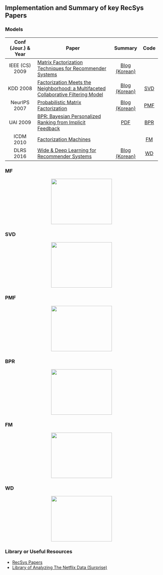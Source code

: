 ## Implementation and Summary of key RecSys Papers


### Models

| Conf (Jour.) & Year | Paper | Summary | Code |
| :---: | --- | :---: | :---: |
| IEEE (CS) 2009 | [Matrix Factorization Techniques for Recommender Systems](https://datajobs.com/data-science-repo/Recommender-Systems-[Netflix].pdf) | [Blog (Korean)](https://sukwonyun.github.io/%EC%B6%94%EC%B2%9C%EC%8B%9C%EC%8A%A4%ED%85%9C/Netflix/) | []()
| KDD 2008 | [Factorization Meets the Neighborhood: a Multifaceted Collaborative Filtering Model](https://dl.acm.org/doi/pdf/10.1145/1401890.1401944) | [Blog (Korean)](https://sukwonyun.github.io/recommendersystem/Neflix2/) | [SVD](https://github.com/SukwonYun/RecSys-Papers/tree/master/SVD)
| NeurIPS 2007 | [Probabilistic Matrix Factorization](https://papers.nips.cc/paper/2007/file/d7322ed717dedf1eb4e6e52a37ea7bcd-Paper.pdf) | [Blog (Korean)](https://sukwonyun.github.io/recommendersystem/PMF/) | [PMF](https://github.com/SukwonYun/RecSys-Papers/tree/master/PMF) 
| UAI 2009 | [BPR: Bayesian Personalized Ranking from Implicit Feedback](https://arxiv.org/abs/1205.2618)| [PDF](https://github.com/SukwonYun/RecSys-Papers/tree/master/BPR/BPR_SukwonYun.pdf) | [BPR](https://github.com/SukwonYun/RecSys-Papers/tree/master/BPR)
| ICDM 2010 | [Factorization Machines](https://www.csie.ntu.edu.tw/~b97053/paper/Rendle2010FM.pdf)| | [FM](https://github.com/SukwonYun/RecSys-Papers/tree/master/FM)
| DLRS 2016 | [Wide & Deep Learning for Recommender Systems](https://arxiv.org/abs/1606.07792)| [Blog (Korean)](https://sukwonyun.github.io/%EC%B6%94%EC%B2%9C%EC%8B%9C%EC%8A%A4%ED%85%9C/WideDeep/) | [WD](https://github.com/SukwonYun/RecSys-Papers/tree/master/WD)

### MF
<center><img src="https://user-images.githubusercontent.com/68312164/174877853-1c044c56-3d6c-4029-af50-cd455c7e1ce8.png" width="200" height="150"></center>

### SVD
<center><img src="https://user-images.githubusercontent.com/68312164/174878843-7228819c-9976-4155-82f6-38304ee7a5ea.png)" width="200" height="150"></center>

### PMF
<center><img src="https://user-images.githubusercontent.com/68312164/174879007-9a0f77c8-bd1e-4eda-ba04-40518d8bd745.png)" width="200" height="150"></center>


### BPR
<center><img src="https://user-images.githubusercontent.com/68312164/174879007-9a0f77c8-bd1e-4eda-ba04-40518d8bd745.png)" width="200" height="150"></center>

### FM
<center><img src="https://user-images.githubusercontent.com/68312164/174879007-9a0f77c8-bd1e-4eda-ba04-40518d8bd745.png)" width="200" height="150"></center>

### WD
<center><img src="https://user-images.githubusercontent.com/68312164/174879007-9a0f77c8-bd1e-4eda-ba04-40518d8bd745.png)" width="200" height="150"></center>




### Library or Useful Resources  
* [RecSys Papers](https://github.com/jihoo-kim/awesome-RecSys)  
* [Library of Analyzing The Netflix Data (Surprise)](https://github.com/NicolasHug/Surprise)  

